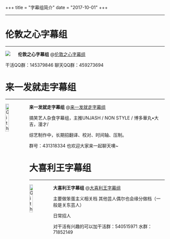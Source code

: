 +++
title = "字幕组简介"
date = "2017-10-01"
+++

***


#  伦敦之心字幕组 
***

<img src="/img/lhlogo.png" style="max-width:15%;min-width:40px;float:left;"/>

**伦敦之心字幕组** @[伦敦之心字幕组](https://www.weibo.com/u/2784997275)    

干活QQ群：145379846  聊天QQ群：459273694  




# 来一发就走字幕组

***
<img src="https://tva2.sinaimg.cn/crop.0.0.100.100.180/006quAfWjw8f3wjbpu00mj302s02sq2v.jpg" style="width:15%;float:left;" alt="Github repo" />

**来一发就走字幕组**  @[来一发就走字幕组](https://www.weibo.com/lyfjzzmz)


搞笑艺人杂食字幕组，主推UNJASH / NON STYLE / 博多華丸•大吉，漫才/

综艺制作中，长期招翻译、校对、时间轴、压制。  

群号：431318334 也欢迎大家来一起聊天噢~   




# 大喜利王字幕组



***

<img src="https://tva1.sinaimg.cn/crop.13.0.613.613.180/006g7LSRjw8f9ngkuprifj30hs0h1t9h.jpg" style="width:15%;float:left;" alt="Github repo" />

**大喜利王字幕组**  @[大喜利王字幕组](https://www.weibo.com/u/5735070733)

主要做笨蛋主义相关档 其他芸人偶尔也会缘分做档（一般是关东芸人）

日常招人 

对干活有兴趣的可以加干活群：540515971   水群：71852149   
